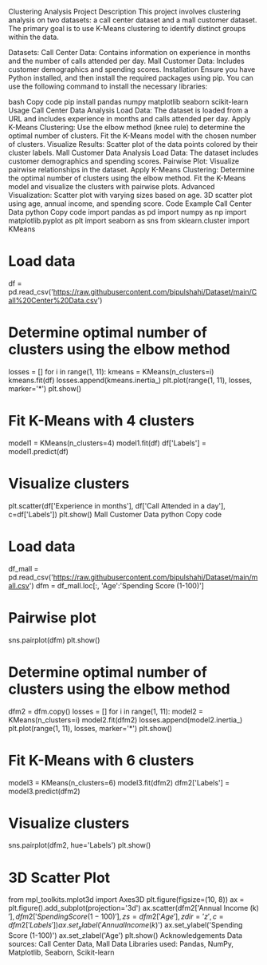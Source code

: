 Clustering Analysis Project
Description
This project involves clustering analysis on two datasets: a call center dataset and a mall customer dataset. The primary goal is to use K-Means clustering to identify distinct groups within the data.

Datasets:
Call Center Data: Contains information on experience in months and the number of calls attended per day.
Mall Customer Data: Includes customer demographics and spending scores.
Installation
Ensure you have Python installed, and then install the required packages using pip. You can use the following command to install the necessary libraries:

bash
Copy code
pip install pandas numpy matplotlib seaborn scikit-learn
Usage
Call Center Data Analysis
Load Data: The dataset is loaded from a URL and includes experience in months and calls attended per day.
Apply K-Means Clustering:
Use the elbow method (knee rule) to determine the optimal number of clusters.
Fit the K-Means model with the chosen number of clusters.
Visualize Results:
Scatter plot of the data points colored by their cluster labels.
Mall Customer Data Analysis
Load Data: The dataset includes customer demographics and spending scores.
Pairwise Plot:
Visualize pairwise relationships in the dataset.
Apply K-Means Clustering:
Determine the optimal number of clusters using the elbow method.
Fit the K-Means model and visualize the clusters with pairwise plots.
Advanced Visualization:
Scatter plot with varying sizes based on age.
3D scatter plot using age, annual income, and spending score.
Code Example
Call Center Data
python
Copy code
import pandas as pd
import numpy as np
import matplotlib.pyplot as plt
import seaborn as sns
from sklearn.cluster import KMeans

# Load data
df = pd.read_csv('https://raw.githubusercontent.com/bipulshahi/Dataset/main/Call%20Center%20Data.csv')

# Determine optimal number of clusters using the elbow method
losses = []
for i in range(1, 11):
    kmeans = KMeans(n_clusters=i)
    kmeans.fit(df)
    losses.append(kmeans.inertia_)
plt.plot(range(1, 11), losses, marker='*')
plt.show()

# Fit K-Means with 4 clusters
model1 = KMeans(n_clusters=4)
model1.fit(df)
df['Labels'] = model1.predict(df)

# Visualize clusters
plt.scatter(df['Experience in months'], df['Call Attended in a day'], c=df['Labels'])
plt.show()
Mall Customer Data
python
Copy code
# Load data
df_mall = pd.read_csv('https://raw.githubusercontent.com/bipulshahi/Dataset/main/mall.csv')
dfm = df_mall.loc[:, 'Age':'Spending Score (1-100)']

# Pairwise plot
sns.pairplot(dfm)
plt.show()

# Determine optimal number of clusters using the elbow method
dfm2 = dfm.copy()
losses = []
for i in range(1, 11):
    model2 = KMeans(n_clusters=i)
    model2.fit(dfm2)
    losses.append(model2.inertia_)
plt.plot(range(1, 11), losses, marker='*')
plt.show()

# Fit K-Means with 6 clusters
model3 = KMeans(n_clusters=6)
model3.fit(dfm2)
dfm2['Labels'] = model3.predict(dfm2)

# Visualize clusters
sns.pairplot(dfm2, hue='Labels')
plt.show()

# 3D Scatter Plot
from mpl_toolkits.mplot3d import Axes3D
plt.figure(figsize=(10, 8))
ax = plt.figure().add_subplot(projection='3d')
ax.scatter(dfm2['Annual Income (k$)'], dfm2['Spending Score (1-100)'], zs=dfm2['Age'], zdir='z', c=dfm2['Labels'])
ax.set_xlabel('Annual Income (k$)')
ax.set_ylabel('Spending Score (1-100)')
ax.set_zlabel('Age')
plt.show()
Acknowledgements
Data sources: Call Center Data, Mall Data
Libraries used: Pandas, NumPy, Matplotlib, Seaborn, Scikit-learn
